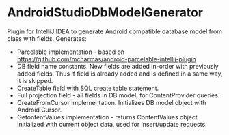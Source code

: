 # AndroidStudioDbModelGenerator

Plugin for IntelliJ IDEA to generate Android compatible database model from class with fields.
Generates:

* Parcelable implementation - based on https://github.com/mcharmas/android-parcelable-intellij-plugin
* DB field name constants. New fields are added in-order with previously added fields. Thus if field is already added and is defined in a same way, it is skipped. 
* CreateTable field with SQL create table statement.
* Full projection field - all fields in DB model, for ContentProvider queries.
* CreateFromCursor implementation. Initializes DB model object with Android Cursor.
* GetontentValues implementation - returns ContentValues object initialized with current object data, used for insert/update requests.
